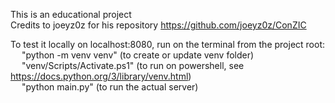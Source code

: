 This is an educational project  
Credits to joeyz0z for his repository https://github.com/joeyz0z/ConZIC  
  
To test it locally on localhost:8080, run on the terminal from the project root:  
&emsp; "python -m venv venv" (to create or update venv folder)  
&emsp; "venv/Scripts/Activate.ps1" (to run on powershell, see https://docs.python.org/3/library/venv.html)  
&emsp; "python main.py" (to run the actual server)
